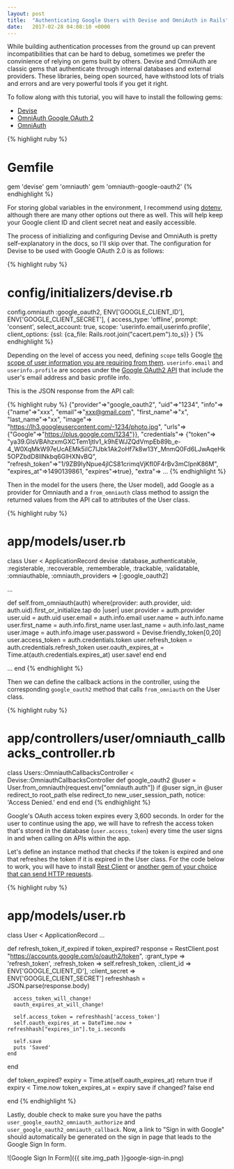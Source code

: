 ```yaml
---
layout: post
title:  "Authenticating Google Users with Devise and OmniAuth in Rails"
date:   2017-02-28 04:08:10 +0000
---
```


While building authentication processes from the ground up can prevent incompatibilities that can be hard to debug, sometimes we prefer the convinience of relying on gems built by others. Devise and OmniAuth are classic gems that authenticate through internal databases and external providers. These libraries, being open sourced, have withstood lots of trials and errors and are very powerful tools if you get it right.

To follow along with this tutorial, you will have to install the following gems:
- [Devise](https://github.com/plataformatec/devise)
- [OmniAuth Google OAuth 2](https://github.com/zquestz/omniauth-google-oauth2)
- [OmniAuth](https://github.com/omniauth/omniauth)

{% highlight ruby %}
# Gemfile

gem 'devise'
gem 'omniauth'
gem 'omniauth-google-oauth2'
{% endhighlight %}

For storing global variables in the environment, I recommend using [dotenv](https://github.com/bkeepers/dotenv), although there are many other options out there as well. This will help keep your Google client ID and client secret neat and easily accessible.

The process of initializing and configuring Devise and OmniAuth is pretty self-explanatory in the docs, so I'll skip over that. The configuration for Devise to be used with Google OAuth 2.0 is as follows:

{% highlight ruby %}
# config/initializers/devise.rb

  config.omniauth :google_oauth2, ENV['GOOGLE_CLIENT_ID'], ENV['GOOGLE_CLIENT_SECRET'],
  { access_type: 'offline', 
    prompt: 'consent',
    select_account: true,
    scope: 'userinfo.email,userinfo.profile',
    client_options: {ssl: {ca_file: Rails.root.join("cacert.pem").to_s}}
  }
{% endhighlight %}

Depending on the level of access you need, defining `scope` tells Google [the scope of user information you are requiring from them](https://developers.google.com/identity/protocols/googlescopes). `userinfo.email` and `userinfo.profile` are scopes under the [Google OAuth2 API](https://developers.google.com/identity/protocols/OAuth2) that include the user's email address and basic profile info.

This is the JSON response from the API call:

{% highlight ruby %}
{"provider"=>"google_oauth2",
 "uid"=>"1234",
 "info"=>
  {"name"=>"xxx",
   "email"=>"xxx@gmail.com",
   "first_name"=>"x",
   "last_name"=>"xx",
   "image"=>
    "https://lh3.googleusercontent.com/-1234/photo.jpg",
   "urls"=>{"Google"=>"https://plus.google.com/1234"}},
 "credentials"=>
  {"token"=>
    "ya39.GlsVBAhzxmGXCTem1jtlv1_k9hEWJZQdVmpEb89b_e-4_W0XqMkW97eUcAEMk5ilC7lJbk1Ak2oHf7k8w13Y_MnmQ0Fd6LJwAqeHk5OPZbdD8llNkbq6GlHXNvBQ",
   "refresh_token"=>"1/9ZB9IyNpue4jICS81crimqVjKfI0F4rBv3mCIpnK86M",
   "expires_at"=>1490139861,
   "expires"=>true},
 "extra"=>
  ...
{% endhighlight %}

Then in the model for the users (here, the User model), add Google as a provider for Omniauth and a `from_omniauth` class method to assign the returned values from the API call to attributes of the User class.

{% highlight ruby %}
# app/models/user.rb

class User < ApplicationRecord
  devise :database_authenticatable, :registerable,
         :recoverable, :rememberable, :trackable, :validatable,
         :omniauthable, :omniauth_providers => [:google_oauth2]

  ...

  def self.from_omniauth(auth)
    where(provider: auth.provider, uid: auth.uid).first_or_initialize.tap do |user|
      user.provider = auth.provider
      user.uid = auth.uid
      user.email = auth.info.email
      user.name = auth.info.name
      user.first_name = auth.info.first_name
      user.last_name = auth.info.last_name
      user.image = auth.info.image
      user.password = Devise.friendly_token[0,20]
      user.access_token = auth.credentials.token
      user.refresh_token = auth.credentials.refresh_token
      user.oauth_expires_at = Time.at(auth.credentials.expires_at)
      user.save!
    end
  end

  ...
end
{% endhighlight %}

Then we can define the callback actions in the controller, using the corresponding `google_oauth2` method that calls `from_omniauth` on the User class.

{% highlight ruby %}
# app/controllers/user/omniauth_callbacks_controller.rb 

class Users::OmniauthCallbacksController < Devise::OmniauthCallbacksController
  def google_oauth2
    @user = User.from_omniauth(request.env["omniauth.auth"])
    if @user
      sign_in @user
      redirect_to root_path
    else
      redirect_to new_user_session_path, notice: 'Access Denied.'
    end
  end
end 
{% endhighlight %}

Google's OAuth access token expires every 3,600 seconds. In order for the user to continue using the app, we will have to refresh the access token that's stored in the database (`user.access_token`) every time the user signs in and when calling on APIs within the app. 

Let's define an instance method that checks if the token is expired and one that refreshes the token if it is expired in the User class. For the code below to work, you will have to install [Rest Client](https://github.com/rest-client/rest-client) or [another gem of your choice that can send HTTP requests](http://stackoverflow.com/a/4581144/6678896).

{% highlight ruby %}
# app/models/user.rb

class User < ApplicationRecord
  ...

  def refresh_token_if_expired
    if token_expired?
      response = RestClient.post "https://accounts.google.com/o/oauth2/token", :grant_type => 'refresh_token', :refresh_token => self.refresh_token, :client_id => ENV['GOOGLE_CLIENT_ID'], :client_secret => ENV['GOOGLE_CLIENT_SECRET']
      refreshhash = JSON.parse(response.body)

      access_token_will_change!
      oauth_expires_at_will_change!

      self.access_token = refreshhash['access_token']
      self.oauth_expires_at = DateTime.now + refreshhash["expires_in"].to_i.seconds

      self.save
      puts 'Saved'
    end
  end

  def token_expired?
    expiry = Time.at(self.oauth_expires_at) 
    return true if expiry < Time.now
    token_expires_at = expiry
    save if changed?
    false
  end

end
{% endhighlight %}

Lastly, double check to make sure you have the paths `user_google_oauth2_omniauth_authorize` and `user_google_oauth2_omniauth_callback`. Now, a link to "Sign in with Google" should automatically be generated on the sign in page that leads to the Google Sign In form.

![Google Sign In Form]({{ site.img_path }}google-sign-in.png)

